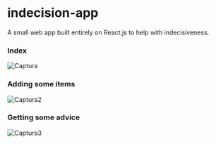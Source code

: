 # indecision-app
A small web app built entirely on React.js to help with indecisiveness.

### Index
![Captura](https://user-images.githubusercontent.com/22354280/140059473-fd9b8b13-1a91-4245-871f-904f7ec061f3.JPG)

### Adding some items
![Captura2](https://user-images.githubusercontent.com/22354280/140059695-9f5d5233-be22-43cb-a1af-d9a47cd7ec21.JPG)

### Getting some advice
![Captura3](https://user-images.githubusercontent.com/22354280/140059942-8f74aac0-3c94-47de-bafe-8c850a299b2b.JPG)
